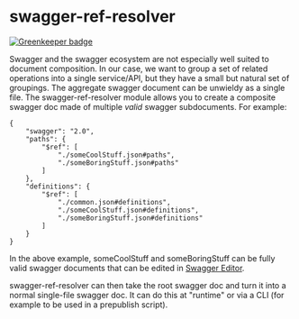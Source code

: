swagger-ref-resolver
====================

[![Greenkeeper badge](https://badges.greenkeeper.io/gas-buddy/swagger-ref-resolver.svg)](https://greenkeeper.io/)

Swagger and the swagger ecosystem are not especially well suited to
document composition. In our case, we want to group a set of related
operations into a single service/API, but they have a small but natural
set of groupings. The aggregate swagger document can be unwieldy as a single
file. The swagger-ref-resolver module allows you to create a composite
swagger doc made of multiple *valid* swagger subdocuments. For example:

```
{
    "swagger": "2.0",
    "paths": {
        "$ref": [
            "./someCoolStuff.json#paths",
            "./someBoringStuff.json#paths"
        ]
    },
    "definitions": {
        "$ref": [
            "./common.json#definitions",
            "./someCoolStuff.json#definitions",
            "./someBoringStuff.json#definitions"
        ]
    }
}
```

In the above example, someCoolStuff and someBoringStuff can be fully valid
swagger documents that can be edited in [Swagger Editor](http://editor.swagger.io).

swagger-ref-resolver can then take the root swagger doc and turn it into a
normal single-file swagger doc. It can do this at "runtime" or via a CLI 
(for example to be used in a prepublish script).